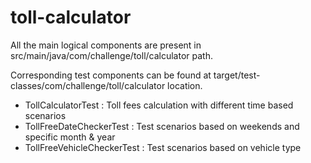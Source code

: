 # toll-calculator

All the main logical components are present in src/main/java/com/challenge/toll/calculator path.

Corresponding test components can be found at target/test-classes/com/challenge/toll/calculator location.
- TollCalculatorTest  : Toll fees calculation with different time based scenarios 
- TollFreeDateCheckerTest : Test scenarios based on weekends and specific month & year
- TollFreeVehicleCheckerTest : Test scenarios based on vehicle type
